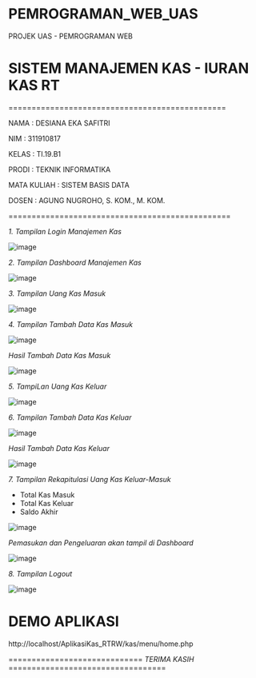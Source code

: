 # PEMROGRAMAN_WEB_UAS
PROJEK UAS - PEMROGRAMAN WEB

# SISTEM MANAJEMEN KAS - IURAN KAS RT

===============================================

NAMA : DESIANA EKA SAFITRI 

NIM : 311910817

KELAS : TI.19.B1

PRODI : TEKNIK INFORMATIKA

MATA KULIAH : SISTEM BASIS DATA

DOSEN : AGUNG NUGROHO, S. KOM., M. KOM.

================================================

_1. Tampilan Login Manajemen Kas_

![image](https://user-images.githubusercontent.com/81596251/126407310-1a982a41-9e6d-44c9-b975-f224bff0216b.png)

_2. Tampilan Dashboard Manajemen Kas_

![image](https://user-images.githubusercontent.com/81596251/126407370-efe0d4fc-5cee-49af-85c3-aacbe7522811.png)

_3. Tampilan Uang Kas Masuk_

![image](https://user-images.githubusercontent.com/81596251/126408353-55b74ec1-46b2-47d9-b976-6273e92c6f6d.png)

_4. Tampilan Tambah Data Kas Masuk_

![image](https://user-images.githubusercontent.com/81596251/126408281-ce7685e7-fda6-40b8-8a74-633e87b38c5d.png)

_Hasil Tambah Data Kas Masuk_

![image](https://user-images.githubusercontent.com/81596251/126408313-e25edba8-2068-4c72-b80d-393562ba4681.png)

_5. TampiLan Uang Kas Keluar_

![image](https://user-images.githubusercontent.com/81596251/126408508-7ae716e0-a7ad-424f-aa94-69c37667a285.png)

_6. Tampilan Tambah Data Kas Keluar_

![image](https://user-images.githubusercontent.com/81596251/126408661-b92ccaec-864c-4939-8502-becfc7480175.png)

_Hasil Tambah Data Kas Keluar_

![image](https://user-images.githubusercontent.com/81596251/126408835-0d6d59fb-a9c7-4e71-b28b-d0f7abb0f270.png)

_7. Tampilan Rekapitulasi Uang Kas Keluar-Masuk_

- Total Kas Masuk
- Total Kas Keluar
- Saldo Akhir

![image](https://user-images.githubusercontent.com/81596251/126408952-bf5aa44d-cfee-47b5-b19e-d56c764a1daa.png)

_Pemasukan dan Pengeluaran akan tampil di Dashboard_

![image](https://user-images.githubusercontent.com/81596251/126409387-7a3d2c1d-3868-415c-8815-d0462ece827b.png)

_8. Tampilan Logout_

![image](https://user-images.githubusercontent.com/81596251/126409477-d35340b9-dd6b-4bc6-8291-8e480f76e8ef.png)

# DEMO APLIKASI # 

http://localhost/AplikasiKas_RTRW/kas/menu/home.php


============================= _TERIMA KASIH_ ==================================




